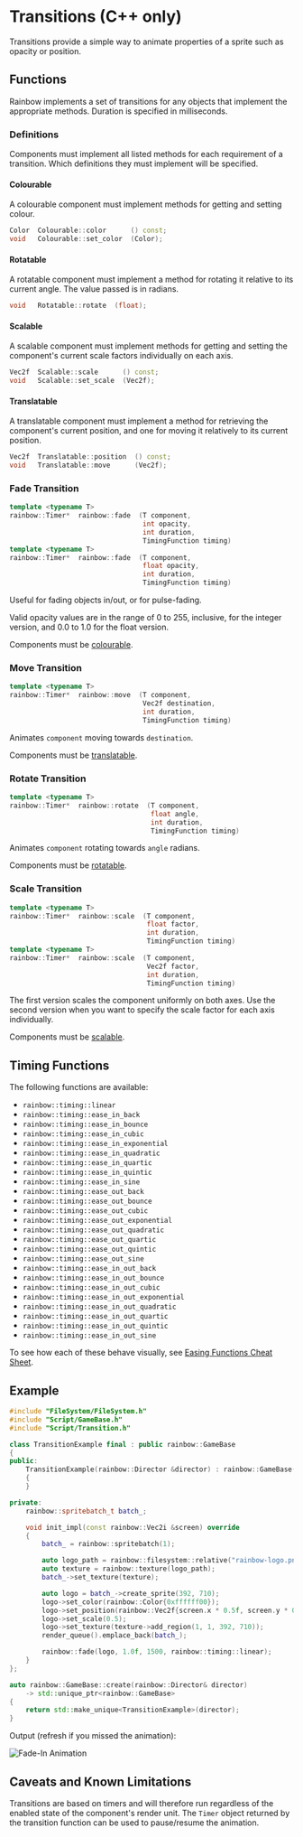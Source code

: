 # Transitions (C++ only)

Transitions provide a simple way to animate properties of a sprite such as
opacity or position.

## Functions

Rainbow implements a set of transitions for any objects that implement the
appropriate methods. Duration is specified in milliseconds.

### Definitions

Components must implement all listed methods for each requirement of a
transition. Which definitions they must implement will be specified.

#### Colourable

A colourable component must implement methods for getting and setting colour.

```c++
Color  Colourable::color      () const;
void   Colourable::set_color  (Color);
```

#### Rotatable

A rotatable component must implement a method for rotating it relative to its
current angle. The value passed is in radians.

```c++
void   Rotatable::rotate  (float);
```

#### Scalable

A scalable component must implement methods for getting and setting the
component's current scale factors individually on each axis.

```c++
Vec2f  Scalable::scale      () const;
void   Scalable::set_scale  (Vec2f);
```

#### Translatable

A translatable component must implement a method for retrieving the component's
current position, and one for moving it relatively to its current position.

```c++
Vec2f  Translatable::position  () const;
void   Translatable::move      (Vec2f);
```

### Fade Transition

```c++
template <typename T>
rainbow::Timer*  rainbow::fade  (T component,
                                 int opacity,
                                 int duration,
                                 TimingFunction timing)
template <typename T>
rainbow::Timer*  rainbow::fade  (T component,
                                 float opacity,
                                 int duration,
                                 TimingFunction timing)
```

Useful for fading objects in/out, or for pulse-fading.

Valid opacity values are in the range of 0 to 255, inclusive, for the integer
version, and 0.0 to 1.0 for the float version.

Components must be [colourable](#colourable).

### Move Transition

```c++
template <typename T>
rainbow::Timer*  rainbow::move  (T component,
                                 Vec2f destination,
                                 int duration,
                                 TimingFunction timing)
```

Animates `component` moving towards `destination`.

Components must be [translatable](#translatable).

### Rotate Transition

```c++
template <typename T>
rainbow::Timer*  rainbow::rotate  (T component,
                                   float angle,
                                   int duration,
                                   TimingFunction timing)
```

Animates `component` rotating towards `angle` radians.

Components must be [rotatable](#rotatable).

### Scale Transition

```c++
template <typename T>
rainbow::Timer*  rainbow::scale  (T component,
                                  float factor,
                                  int duration,
                                  TimingFunction timing)
template <typename T>
rainbow::Timer*  rainbow::scale  (T component,
                                  Vec2f factor,
                                  int duration,
                                  TimingFunction timing)
```

The first version scales the component uniformly on both axes. Use the second
version when you want to specify the scale factor for each axis individually.

Components must be [scalable](#scalable).

## Timing Functions

The following functions are available:

* `rainbow::timing::linear`
* `rainbow::timing::ease_in_back`
* `rainbow::timing::ease_in_bounce`
* `rainbow::timing::ease_in_cubic`
* `rainbow::timing::ease_in_exponential`
* `rainbow::timing::ease_in_quadratic`
* `rainbow::timing::ease_in_quartic`
* `rainbow::timing::ease_in_quintic`
* `rainbow::timing::ease_in_sine`
* `rainbow::timing::ease_out_back`
* `rainbow::timing::ease_out_bounce`
* `rainbow::timing::ease_out_cubic`
* `rainbow::timing::ease_out_exponential`
* `rainbow::timing::ease_out_quadratic`
* `rainbow::timing::ease_out_quartic`
* `rainbow::timing::ease_out_quintic`
* `rainbow::timing::ease_out_sine`
* `rainbow::timing::ease_in_out_back`
* `rainbow::timing::ease_in_out_bounce`
* `rainbow::timing::ease_in_out_cubic`
* `rainbow::timing::ease_in_out_exponential`
* `rainbow::timing::ease_in_out_quadratic`
* `rainbow::timing::ease_in_out_quartic`
* `rainbow::timing::ease_in_out_quintic`
* `rainbow::timing::ease_in_out_sine`

To see how each of these behave visually, see [Easing Functions Cheat Sheet].

## Example

```c++
#include "FileSystem/FileSystem.h"
#include "Script/GameBase.h"
#include "Script/Transition.h"

class TransitionExample final : public rainbow::GameBase
{
public:
    TransitionExample(rainbow::Director &director) : rainbow::GameBase(director)
    {
    }

private:
    rainbow::spritebatch_t batch_;

    void init_impl(const rainbow::Vec2i &screen) override
    {
        batch_ = rainbow::spritebatch(1);

        auto logo_path = rainbow::filesystem::relative("rainbow-logo.png");
        auto texture = rainbow::texture(logo_path);
        batch_->set_texture(texture);

        auto logo = batch_->create_sprite(392, 710);
        logo->set_color(rainbow::Color{0xffffff00});
        logo->set_position(rainbow::Vec2f{screen.x * 0.5f, screen.y * 0.5f});
        logo->set_scale(0.5);
        logo->set_texture(texture->add_region(1, 1, 392, 710));
        render_queue().emplace_back(batch_);

        rainbow::fade(logo, 1.0f, 1500, rainbow::timing::linear);
    }
};

auto rainbow::GameBase::create(rainbow::Director& director)
    -> std::unique_ptr<rainbow::GameBase>
{
    return std::make_unique<TransitionExample>(director);
}
```

Output (refresh if you missed the animation):

![Fade-In Animation](transitions_output.gif)

## Caveats and Known Limitations

Transitions are based on timers and will therefore run regardless of the enabled
state of the component's render unit. The `Timer` object returned by the
transition function can be used to pause/resume the animation.

[Easing Functions Cheat Sheet]: http://easings.net/ "Easing Functions Cheat Sheet"
